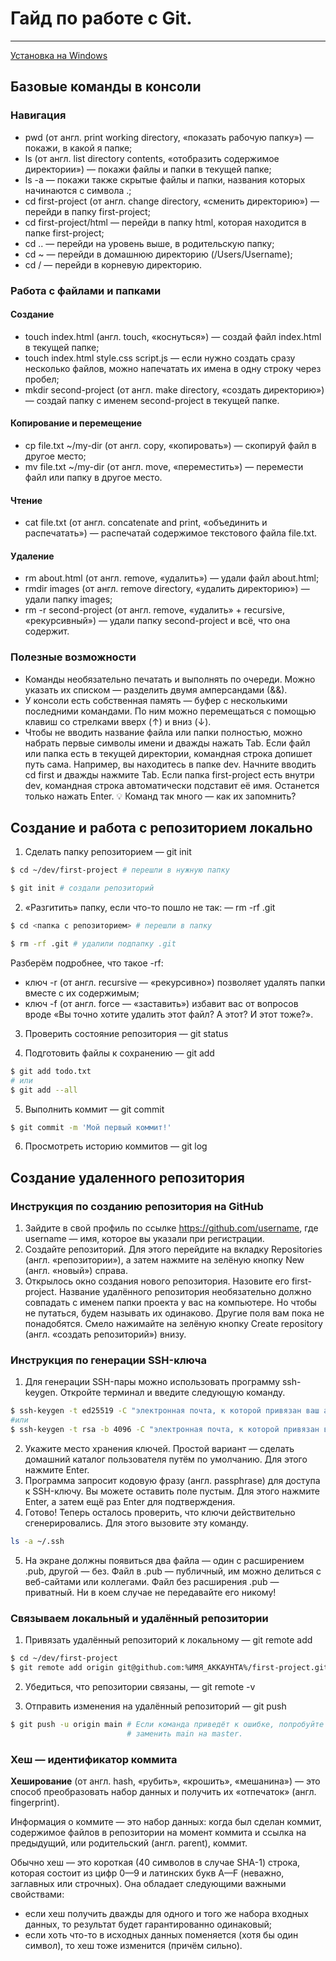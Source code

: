 # Гайд по работе с Git.

----

[Установка на Windows](https://git-scm.com/download/win)

## Базовые команды в консоли

### Навигация

- pwd (от англ. print working directory, «показать рабочую папку») — покажи, в какой я папке;
- ls (от англ. list directory contents, «отобразить содержимое директории») — покажи файлы и папки в текущей папке;
- ls -a — покажи также скрытые файлы и папки, названия которых начинаются с символа .;
- cd first-project (от англ. change directory, «сменить директорию») — перейди в папку first-project;
- cd first-project/html — перейди в папку html, которая находится в папке first-project;
- cd .. — перейди на уровень выше, в родительскую папку;
- cd ~ — перейди в домашнюю директорию (/Users/Username);
- cd / — перейди в корневую директорию.

### Работа с файлами и папками

#### Создание

- touch index.html (англ. touch, «коснуться») — создай файл index.html в текущей папке;
- touch index.html style.css script.js — если нужно создать сразу несколько файлов, можно напечатать их имена в одну строку через пробел;
- mkdir second-project (от англ. make directory, «создать директорию») — создай папку с именем second-project в текущей папке.


#### Копирование и перемещение

- cp file.txt ~/my-dir (от англ. copy, «копировать») — скопируй файл в другое место;
- mv file.txt ~/my-dir (от англ. move, «переместить») — перемести файл или папку в другое место.

#### Чтение 

- cat file.txt (от англ. concatenate and print, «объединить и распечатать») — распечатай содержимое текстового файла file.txt.

#### Удаление

- rm about.html (от англ. remove, «удалить») — удали файл about.html;
- rmdir images (от англ. remove directory, «удалить директорию») — удали папку images;
- rm -r second-project (от англ. remove, «удалить» + recursive, «рекурсивный») — удали папку second-project и всё, что она содержит.


### Полезные возможности

- Команды необязательно печатать и выполнять по очереди. Можно указать их списком — разделить двумя амперсандами (&&).
- У консоли есть собственная память — буфер с несколькими последними командами. По ним можно перемещаться с помощью клавиш со стрелками вверх (↑) и вниз (↓).
- Чтобы не вводить название файла или папки полностью, можно набрать первые символы имени и дважды нажать Tab. Если файл или папка есть в текущей директории, командная строка допишет путь сама.
Например, вы находитесь в папке dev. Начните вводить cd first и дважды нажмите Tab. Если папка first-project есть внутри dev, командная строка автоматически подставит её имя. Останется только нажать Enter.
💡 Команд так много — как их запомнить?


## Создание и работа с репозиторием локально

1. Сделать папку репозиторием — git init

```Bash
$ cd ~/dev/first-project # перешли в нужную папку

$ git init # создали репозиторий

```


2. «Разгитить» папку, если что-то пошло не так: — rm -rf .git

```Bash
$ cd <папка с репозиторием> # перешли в папку

$ rm -rf .git # удалили подпапку .git

```

Разберём подробнее, что такое -rf: <br>
- ключ -r (от англ. recursive — «рекурсивно») позволяет удалять папки вместе с их содержимым;
- ключ -f (от англ. force — «заставить») избавит вас от вопросов вроде «Вы точно хотите удалить этот файл? А этот? И этот тоже?».

3. Проверить состояние репозитория — git status

4. Подготовить файлы к сохранению — git add

```Bash
$ git add todo.txt
# или
$ git add --all
```

5. Выполнить коммит — git commit

```Bash
$ git commit -m 'Мой первый коммит!'

```

6. Просмотреть историю коммитов — git log


## Создание удаленного репозитория

### Инструкция по созданию репозитория на GitHub

1. Зайдите в свой профиль по ссылке https://github.com/username, где username — имя, которое вы указали при регистрации.
2. Создайте репозиторий. Для этого перейдите на вкладку Repositories (англ. «репозитории»), а затем нажмите на зелёную кнопку New (англ. «новый») справа.
3. Открылось окно создания нового репозитория. Назовите его first-project. Название удалённого репозитория необязательно должно совпадать с именем папки проекта у вас на компьютере. Но чтобы не путаться, будем называть их одинаково. Другие поля вам пока не понадобятся. Смело нажимайте на зелёную кнопку Create repository (англ. «создать репозиторий») внизу.

### Инструкция по генерации SSH-ключа

1. Для генерации SSH-пары можно использовать программу ssh-keygen. Откройте терминал и введите следующую команду.

```Bash
$ ssh-keygen -t ed25519 -C "электронная почта, к которой привязан ваш аккаунт на GitHub"
#или
$ ssh-keygen -t rsa -b 4096 -C "электронная почта, к которой привязан ваш аккаунт на GitHub" 

```

2. Укажите место хранения ключей. Простой вариант — сделать домашний каталог пользователя путём по умолчанию. Для этого нажмите Enter.
3. Программа запросит кодовую фразу (англ. passphrase) для доступа к SSH-ключу. Вы можете оставить поле пустым. Для этого нажмите Enter, а затем ещё раз Enter для подтверждения.
4. Готово! Теперь осталось проверить, что ключи действительно сгенерировались. Для этого вызовите эту команду.
```Bash
ls -a ~/.ssh
```

5.   На экране должны появиться два файла — один с расширением .pub, другой — без. Файл в .pub — публичный, им можно делиться с веб-сайтами или коллегами. Файл без расширения .pub — приватный. Ни в коем случае не передавайте его никому! 

### Связываем локальный и удалённый репозитории

1. Привязать удалённый репозиторий к локальному — git remote add

```Bash
$ cd ~/dev/first-project
$ git remote add origin git@github.com:%ИМЯ_АККАУНТА%/first-project.git

```

2. Убедиться, что репозитории связаны, — git remote -v

3. Отправить изменения на удалённый репозиторий — git push

```Bash
$ git push -u origin main # Если команда приведёт к ошибке, попробуйте 
                          # заменить main на master.
```


### Хеш — идентификатор коммита

**Хеширование** (от англ. hash, «рубить», «крошить», «мешанина») — это способ преобразовать набор данных и получить их «отпечаток» (англ. fingerprint).


Информация о коммите — это набор данных: когда был сделан коммит, содержимое файлов в репозитории на момент коммита и ссылка на предыдущий, или родительский (англ. parent), коммит.


Обычно хеш — это короткая (40 символов в случае SHA-1) строка, которая состоит из цифр 0—9 и латинских букв A—F (неважно, заглавных или строчных). Она обладает следующими важными свойствами:

- если хеш получить дважды для одного и того же набора входных данных, то результат будет гарантированно одинаковый;
- если хоть что-то в исходных данных поменяется (хотя бы один символ), то хеш тоже изменится (причём сильно).
